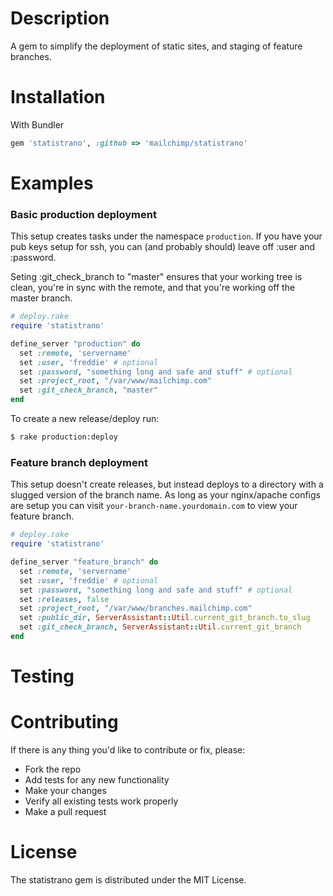 Description
===========

A gem to simplify the deployment of static sites, and staging of feature branches.



Installation
============

With Bundler
```ruby
gem 'statistrano', :github => 'mailchimp/statistrano'
```


Examples
========

### Basic production deployment
This setup creates tasks under the namespace `production`. If you have your pub keys setup for ssh, you can (and probably should) leave off :user and :password.

Seting :git_check_branch to "master" ensures that your working tree is clean, you're in sync with the remote, and that you're working off the master branch.

```ruby
# deploy.rake
require 'statistrano'

define_server "production" do
  set :remote, 'servername'
  set :user, 'freddie' # optional
  set :password, "something long and safe and stuff" # optional
  set :project_root, "/var/www/mailchimp.com"
  set :git_check_branch, "master"
end
```
To create a new release/deploy run:
```bash
$ rake production:deploy
```

### Feature branch deployment
This setup doesn't create releases, but instead deploys to a directory with a slugged version of the branch name. As long as your nginx/apache configs are setup you can visit `your-branch-name.yourdomain.com` to view your feature branch.

```ruby
# deploy.rake
require 'statistrano'

define_server "feature_branch" do
  set :remote, 'servername'
  set :user, 'freddie' # optional
  set :password, "something long and safe and stuff" # optional
  set :releases, false
  set :project_root, "/var/www/branches.mailchimp.com"
  set :public_dir, ServerAssistant::Util.current_git_branch.to_slug
  set :git_check_branch, ServerAssistant::Util.current_git_branch
end
```

Testing
=======

Contributing
============

If there is any thing you'd like to contribute or fix, please:

- Fork the repo
- Add tests for any new functionality
- Make your changes
- Verify all existing tests work properly
- Make a pull request

License
=======
The statistrano gem is distributed under the MIT License.